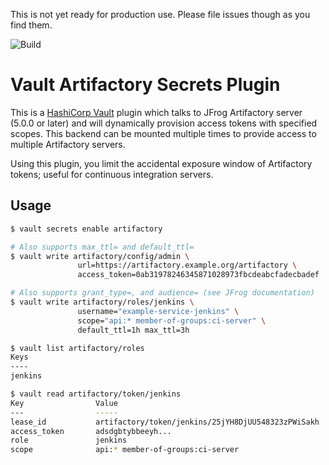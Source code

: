 This is not yet ready for production use. Please file issues though as you find them.

![Build](https://github.com/idcmp/artifactory-secrets-plugin/workflows/Build/badge.svg)

# Vault Artifactory Secrets Plugin

This is a [HashiCorp Vault](https://www.vaultproject.io/) plugin which talks to JFrog Artifactory server (5.0.0 or later) and will
dynamically provision access tokens with specified scopes. This backend can be mounted multiple times
to provide access to multiple Artifactory servers.

Using this plugin, you limit the accidental exposure window of Artifactory tokens; useful for continuous
integration servers.

## Usage

```bash
$ vault secrets enable artifactory

# Also supports max_ttl= and default_ttl=
$ vault write artifactory/config/admin \
               url=https://artifactory.example.org/artifactory \
               access_token=0ab31978246345871028973fbcdeabcfadecbadef

# Also supports grant_type=, and audience= (see JFrog documentation)
$ vault write artifactory/roles/jenkins \
               username="example-service-jenkins" \
               scope="api:* member-of-groups:ci-server" \
               default_ttl=1h max_ttl=3h 

$ vault list artifactory/roles
Keys
----
jenkins

$ vault read artifactory/token/jenkins 
Key                Value
---                -----
lease_id           artifactory/token/jenkins/25jYH8DjUU548323zPWiSakh
access_token       adsdgbtybbeeyh...
role               jenkins
scope              api:* member-of-groups:ci-server
```

